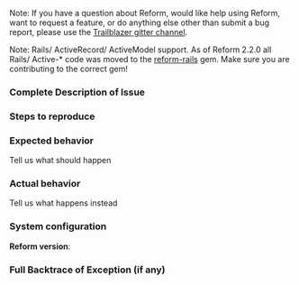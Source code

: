 Note: If you have a question about Reform, would like help using
Reform, want to request a feature, or do anything else other than
submit a bug report, please use the [Trailblazer gitter channel](https://gitter.im/trailblazer/chat).

Note: Rails/ ActiveRecord/ ActiveModel support.
As of Reform 2.2.0 all Rails/ Active-* code was moved to the [reform-rails](https://github.com/trailblazer/reform-rails) gem.
Make sure you are contributing to the correct gem!

### Complete Description of Issue


### Steps to reproduce


### Expected behavior
Tell us what should happen

### Actual behavior
Tell us what happens instead

### System configuration
**Reform version**:

### Full Backtrace of Exception (if any)

